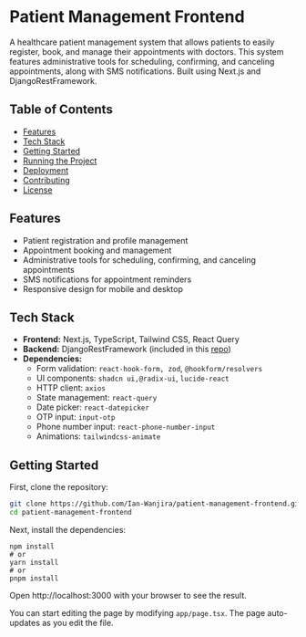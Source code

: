 # Patient Management Frontend

A healthcare patient management system that allows patients to easily register, book, and manage their appointments with doctors. This system features administrative tools for scheduling, confirming, and canceling appointments, along with SMS notifications. Built using Next.js and DjangoRestFramework.

## Table of Contents

- [Features](#features)
- [Tech Stack](#tech-stack)
- [Getting Started](#getting-started)
- [Running the Project](#running-the-project)
- [Deployment](#deployment)
- [Contributing](#contributing)
- [License](#license)

## Features

- Patient registration and profile management
- Appointment booking and management
- Administrative tools for scheduling, confirming, and canceling appointments
- SMS notifications for appointment reminders
- Responsive design for mobile and desktop

## Tech Stack

- **Frontend:** Next.js, TypeScript, Tailwind CSS, React Query
- **Backend:** DjangoRestFramework (included in this [repo]())
- **Dependencies:**
  - Form validation: `react-hook-form, zod`, `@hookform/resolvers`
  - UI components: `shadcn ui,@radix-ui`, `lucide-react`
  - HTTP client: `axios`
  - State management: `react-query`
  - Date picker: `react-datepicker`
  - OTP input: `input-otp`
  - Phone number input: `react-phone-number-input`
  - Animations: `tailwindcss-animate`

## Getting Started

First, clone the repository:

```bash
git clone https://github.com/Ian-Wanjira/patient-management-frontend.git
cd patient-management-frontend
```

Next, install the dependencies:

```
npm install
# or
yarn install
# or
pnpm install
```

Open http://localhost:3000 with your browser to see the result.

You can start editing the page by modifying `app/page.tsx`. The page auto-updates as you edit the file.
